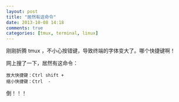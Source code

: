 ```yaml
---
layout: post
title: "居然有这命令"
date: 2013-10-08 14:18
comments: true
categories: [tmux, terminal, linux]
---
```


刚刚折腾 tmux ，不小心按错键，导致终端的字体变大了。哪个快捷键啊！

网上搜了一下，居然有这命令：

```
放大快捷键：Ctrl shift + 
缩小快捷键：Ctrl  -
```

倒！！！